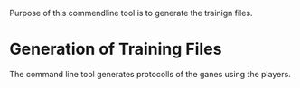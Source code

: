 Purpose of this commendline tool is to generate the trainign files. 

Generation of Training Files
============================

The command line tool generates protocolls of the ganes using the players.


